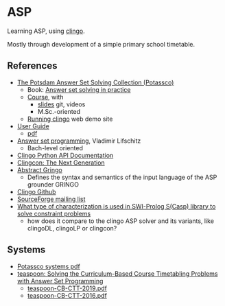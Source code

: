 # ASP
Learning ASP, using [clingo](https://github.com/potassco/clingo).

Mostly through development of a simple primary school 
timetable.



## References
- [The Potsdam Answer Set Solving Collection (Potassco)](https://potassco.org/)
  - Book: [Answer set solving in practice](https://teaching.potassco.org/)
  - [Course](https://teaching.potassco.org/), with
    - [slides](docs/articles/potassco-all-slides.pdf) 
      git, videos
    - M.Sc.-oriented
  - [Running clingo](https://potassco.org/clingo/run/) web demo site
- [User Guide](https://github.com/potassco/guide/releases/)
  - [pdf](docs/articles/potassco-user-guide.pdf)
- [Answer set programming](docs/articles/answer-set-programming-978-3-030-24658-7_compress.pdf), Vladimir Lifschitz
  - Bach-level oriented
- [Clingo Python API Documentation](https://potassco.org/clingo/python-api/5.8/clingo/)
- [Clingcon: The Next Generation](https://www.cs.uni-potsdam.de/wv/publications/DBLP_journals/tplp/BanbaraKOS17.pdf)
- [Abstract Gringo](docs/articles/abstract_gringo_1507.06576v2.pdf)
  - Defines the syntax and semantics of the input 
    language of the ASP grounder GRINGO
- [Clingo Github](https://github.com/potassco/clingo)
- [SourceForge mailing list](https://sourceforge.net/p/potassco/mailman/)
- [What type of characterization is used in SWI-Prolog S(Casp) library to solve constraint problems](https://www.perplexity.ai/search/what-type-of-characterization-Y6UAy4zkSTOx1_mwNVUZkA)
  - how does it compare to the clingo ASP solver and its variants, like clingoDL, clingoLP or clingcon?

## Systems
- [Potassco systems pdf](docs/articles/potassco-systems.pdf)
- [teaspoon: Solving the Curriculum-Based Course Timetabling Problems with Answer Set Programming](https://www.cs.uni-potsdam.de/wv/publications/DBLP_journals/anor/BanbaraIKOSSTW19.pdf)
  - [teaspoon-CB-CTT-2019.pdf](docs/articles/teaspoon-CB-CTT-2019.pdf)
  - [teaspoon-CB-CTT-2016.pdf](docs/articles/teaspoon-CB-CTT-2016.pdf)